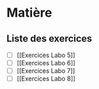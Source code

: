 # Matière
## Liste des exercices
- [ ] [[Exercices Labo 5]]
- [ ] [[Exercices Labo 6]]
- [ ] [[Exercices Labo 7]]
- [ ] [[Exercices Labo 8]]
